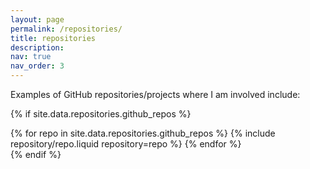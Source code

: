 ```yaml
---
layout: page
permalink: /repositories/
title: repositories
description: 
nav: true
nav_order: 3
---
```


Examples of GitHub repositories/projects where I am involved include:

{% if site.data.repositories.github_repos %}

<div class="repositories d-flex flex-wrap flex-md-row flex-column justify-content-between align-items-center">
  {% for repo in site.data.repositories.github_repos %}
    {% include repository/repo.liquid repository=repo %}
  {% endfor %}
</div>
{% endif %}
